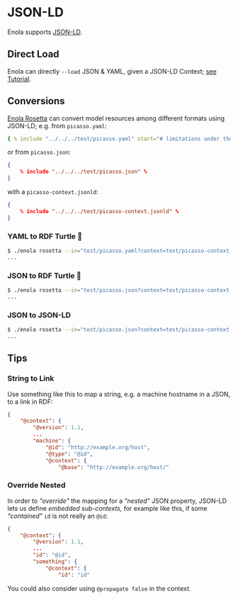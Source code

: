 <!--
    SPDX-License-Identifier: Apache-2.0

    Copyright 2024 The Enola <https://enola.dev> Authors

    Licensed under the Apache License, Version 2.0 (the "License");
    you may not use this file except in compliance with the License.
    You may obtain a copy of the License at

        https://www.apache.org/licenses/LICENSE-2.0

    Unless required by applicable law or agreed to in writing, software
    distributed under the License is distributed on an "AS IS" BASIS,
    WITHOUT WARRANTIES OR CONDITIONS OF ANY KIND, either express or implied.
    See the License for the specific language governing permissions and
    limitations under the License.
-->

# JSON-LD

Enola supports [JSON-LD](https://en.wikipedia.org/wiki/JSON-LD).

## Direct Load

Enola can directly `--load` JSON & YAML, given a JSON-LD Context; [see Tutorial](../../models/example.org/json-ld.md).

## Conversions

[Enola Rosetta](../rosetta/index.md) can convert model resources among different formats using JSON-LD; e.g. from `picasso.yaml`:

```yaml
{ % include "../../../test/picasso.yaml" start="# limitations under the License.\n" % }
```

or from `picasso.json`:

```json
{
    % include "../../../test/picasso.json" %
}
```

with a `picasso-context.jsonld`:

```json
{
    % include "../../../test/picasso-context.jsonld" %
}
```

### YAML to RDF Turtle 🐢

```bash cd ../.././..
$ ./enola rosetta --in="test/picasso.yaml?context=test/picasso-context.jsonld" --out="fd:1?mediaType=text/turtle"
...
```

### JSON to RDF Turtle 🐢

```bash cd ../.././..
$ ./enola rosetta --in="test/picasso.json?context=test/picasso-context.jsonld" --out="fd:1?mediaType=text/turtle"
...
```

### JSON to JSON-LD

```bash cd ../.././..
$ ./enola rosetta --in="test/picasso.json?context=test/picasso-context.jsonld" --out="fd:1?mediaType=application/ld+json" | head -7
...
```

## Tips

### String to Link

Use something like this to map a string, e.g. a machine hostname in a JSON, to a link in RDF:

```json
{
    "@context": {
        "@version": 1.1,
        ...
        "machine": {
            "@id": "http://example.org/host",
            "@type": "@id",
            "@context": {
                "@base": "http://example.org/host/"

```

### Override Nested

In order to _"override"_ the mapping for a _"nested"_ JSON property, JSON-LD lets us define _embedded
sub-contexts,_ for example like this, if some _"contained"_ `id` is not really an `@id`:

```json
{
    "@context": {
        "@version": 1.1,
        ...
        "id": "@id",
        "something": {
            "@context": {
                "id": "id"
```

You could also consider using `@propagate false` in the context.
